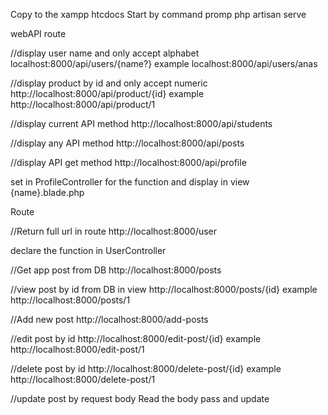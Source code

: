 Copy to the xampp htcdocs
Start by command promp php artisan serve

webAPI route

//display user name and only accept alphabet 
localhost:8000/api/users/{name?}
example
localhost:8000/api/users/anas

//display product by id and only accept numeric
http://localhost:8000/api/product/{id}
example
http://localhost:8000/api/product/1

//display current API method
http://localhost:8000/api/students

//display any API method
http://localhost:8000/api/posts

//display API get method
http://localhost:8000/api/profile

set in ProfileController for the function and display in view {name}.blade.php

Route

//Return full url in route
http://localhost:8000/user

declare the function in UserController

//Get app post from DB
http://localhost:8000/posts

//view post by id from DB in view
http://localhost:8000/posts/{id}
example
http://localhost:8000/posts/1

//Add new post
http://localhost:8000/add-posts

//edit post by id
http://localhost:8000/edit-post/{id}
example
http://localhost:8000/edit-post/1

//delete post by id
http://localhost:8000/delete-post/{id}
example
http://localhost:8000/delete-post/1

//update post by request body
Read the body pass and update 
